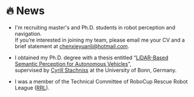 
<span id="news"></span>

# 🔥 News

- I'm recruiting master's and Ph.D. students in robot perception and navigation.  
  If you’re interested in joining my team, please email me your CV and a brief statement at chenxieyuanli@hotmail.com.
 
- I obtained my Ph.D. degree with a thesis entitled “[LiDAR-Based Semantic Perception for Autonomous Vehicles](https://hdl.handle.net/20.500.11811/10228)”,  
  supervised by [Cyrill Stachniss](https://www.ipb.uni-bonn.de/people/cyrill-stachniss/index.html) at the University of Bonn, Germany.

- I was a member of the Technical Committee of RoboCup Rescue Robot League ([RRL](https://rrl.robocup.org/)).


